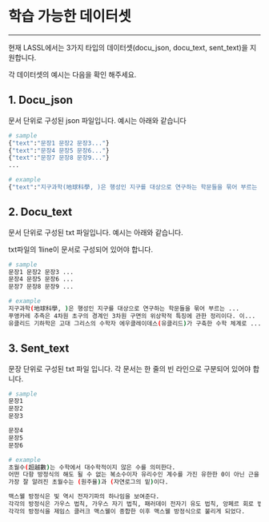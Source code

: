 # 학습 가능한 데이터셋

---

현재 LASSL에서는 3가지 타입의 데이터셋(docu_json, docu_text, sent_text)을 지원합니다.

각 데이터셋의 예시는 다음을 확인 해주세요.

## 1. Docu_json

문서 단위로 구성된 json 파일입니다. 예시는 아래와 같습니다

```bash
# sample
{"text":"문장1 문장2 문장3..."}
{"text":"문장4 문장5 문장6..."}
{"text":"문장7 문장8 문장9..."}
...

# example
{"text":"지구과학(地球科學, )은 행성인 지구를 대상으로 연구하는 학문들을 묶어 부르는 이름이다. 지구의 환경은 크게 육지, 바다, 대기로 나누어지며, 이러한 환경들은 각각 지구과학의 주요분야라고 할 수 있는 지질과학, 수문과학, 대기과학 분야의 주요연구대상이 된다. 일반적으로 지구과학으로 불리는 학문들은 대기에서 일어나는 현상을 대상으로 하는 기상학, 지구 표면의 물질을 주로 대상으로 하는 지질학, 바다 현상을 대상으로 하는 해양학, 지구의 깊은 속에서 일어나는 현상을 대상으로 하는 지구물리학 등이 있다."}

```

## 2. Docu_text

문서 단위로 구성된 txt 파일입니다. 예시는 아래와 같습니다.

txt파일의 1line이 문서로 구성되어 있어야 합니다.

```bash
# sample
문장1 문장2 문장3 ...
문장4 문장5 문장6 ...
문장7 문장8 문장9 ...

# example
지구과학(地球科學, )은 행성인 지구를 대상으로 연구하는 학문들을 묶어 부르는 ...
푸앵카레 추측은 4차원 초구의 경계인 3차원 구면의 위상학적 특징에 관한 정리이다. 이...
유클리드 기하학은 고대 그리스의 수학자 에우클레이데스(유클리드)가 구축한 수학 체계로 ...
```

## 3. Sent_text

문장 단위로 구성된 txt 파일 입니다. 각 문서는 한 줄의 빈 라인으로 구분되어 있어야 합니다.

```bash
# sample
문장1 
문장2 
문장3

문장4
문장5
문장6

# example
초월수(超越數)는 수학에서 대수학적이지 않은 수를 의미한다.
어떤 다항 방정식의 해도 될 수 없는 복소수이자 유리수인 계수를 가진 유한한 0이 아닌 근을 의미한다.
가장 잘 알려진 초월수는 (원주율)과 (자연로그의 밑)이다.

맥스웰 방정식은 빛 역시 전자기파의 하나임을 보여준다.
각각의 방정식은 가우스 법칙, 가우스 자기 법칙, 패러데이 전자기 유도 법칙, 앙페르 회로 법칙으로 불린다.
각각의 방정식을 제임스 클러크 맥스웰이 종합한 이후 맥스웰 방정식으로 불리게 되었다.
```